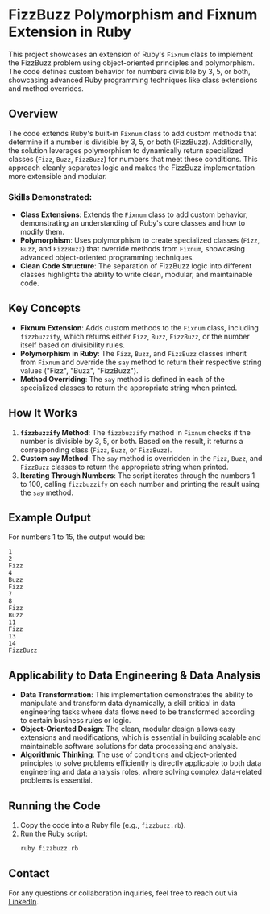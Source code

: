 
# FizzBuzz Polymorphism and Fixnum Extension in Ruby

This project showcases an extension of Ruby's `Fixnum` class to implement the FizzBuzz problem using object-oriented principles and polymorphism. The code defines custom behavior for numbers divisible by 3, 5, or both, showcasing advanced Ruby programming techniques like class extensions and method overrides.

## Overview

The code extends Ruby's built-in `Fixnum` class to add custom methods that determine if a number is divisible by 3, 5, or both (FizzBuzz). Additionally, the solution leverages polymorphism to dynamically return specialized classes (`Fizz`, `Buzz`, `FizzBuzz`) for numbers that meet these conditions. This approach cleanly separates logic and makes the FizzBuzz implementation more extensible and modular.

### Skills Demonstrated:

- **Class Extensions**: Extends the `Fixnum` class to add custom behavior, demonstrating an understanding of Ruby's core classes and how to modify them.
- **Polymorphism**: Uses polymorphism to create specialized classes (`Fizz`, `Buzz`, and `FizzBuzz`) that override methods from `Fixnum`, showcasing advanced object-oriented programming techniques.
- **Clean Code Structure**: The separation of FizzBuzz logic into different classes highlights the ability to write clean, modular, and maintainable code.

## Key Concepts

- **Fixnum Extension**: Adds custom methods to the `Fixnum` class, including `fizzbuzzify`, which returns either `Fizz`, `Buzz`, `FizzBuzz`, or the number itself based on divisibility rules.
- **Polymorphism in Ruby**: The `Fizz`, `Buzz`, and `FizzBuzz` classes inherit from `Fixnum` and override the `say` method to return their respective string values ("Fizz", "Buzz", "FizzBuzz").
- **Method Overriding**: The `say` method is defined in each of the specialized classes to return the appropriate string when printed.

## How It Works

1. **`fizzbuzzify` Method**: The `fizzbuzzify` method in `Fixnum` checks if the number is divisible by 3, 5, or both. Based on the result, it returns a corresponding class (`Fizz`, `Buzz`, or `FizzBuzz`).
2. **Custom `say` Method**: The `say` method is overridden in the `Fizz`, `Buzz`, and `FizzBuzz` classes to return the appropriate string when printed.
3. **Iterating Through Numbers**: The script iterates through the numbers 1 to 100, calling `fizzbuzzify` on each number and printing the result using the `say` method.

## Example Output

For numbers 1 to 15, the output would be:

```
1
2
Fizz
4
Buzz
Fizz
7
8
Fizz
Buzz
11
Fizz
13
14
FizzBuzz
```

## Applicability to Data Engineering & Data Analysis

- **Data Transformation**: This implementation demonstrates the ability to manipulate and transform data dynamically, a skill critical in data engineering tasks where data flows need to be transformed according to certain business rules or logic.
- **Object-Oriented Design**: The clean, modular design allows easy extensions and modifications, which is essential in building scalable and maintainable software solutions for data processing and analysis.
- **Algorithmic Thinking**: The use of conditions and object-oriented principles to solve problems efficiently is directly applicable to both data engineering and data analysis roles, where solving complex data-related problems is essential.

## Running the Code

1. Copy the code into a Ruby file (e.g., `fizzbuzz.rb`).
2. Run the Ruby script:
   ```bash
   ruby fizzbuzz.rb
   ```

## Contact

For any questions or collaboration inquiries, feel free to reach out via [LinkedIn](https://www.linkedin.com/in/nathan-pena-995a7155/).

